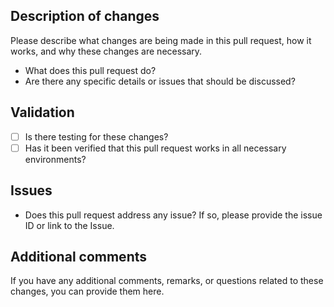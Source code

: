 ## Description of changes

Please describe what changes are being made in this pull request, how it works, and why these changes are necessary.

- What does this pull request do?
- Are there any specific details or issues that should be discussed?

## Validation

- [ ] Is there testing for these changes?
- [ ] Has it been verified that this pull request works in all necessary environments?

## Issues

- Does this pull request address any issue? If so, please provide the issue ID or link to the Issue.

## Additional comments

If you have any additional comments, remarks, or questions related to these changes, you can provide them here.
